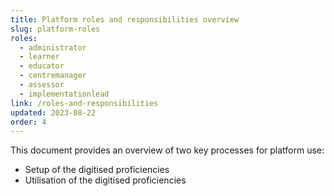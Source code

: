 ```yaml
---
title: Platform roles and responsibilities overview
slug: platform-roles
roles:
  - administrator
  - learner
  - educator
  - centremanager
  - assessor
  - implementationlead
link: /roles-and-responsibilities
updated: 2023-08-22
order: 4
---
```

This document provides an overview of two key processes for platform use:​

- Setup of the digitised proficiencies
- Utilisation of the digitised proficiencies​
